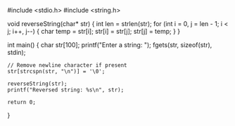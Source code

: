 #include <stdio.h>
#include <string.h>

void reverseString(char* str) {
    int len = strlen(str);
    for (int i = 0, j = len - 1; i < j; i++, j--) {
        char temp = str[i];
        str[i] = str[j];
        str[j] = temp;
    }
}

int main() {
    char str[100];
    printf("Enter a string: ");
    fgets(str, sizeof(str), stdin);
    
    // Remove newline character if present
    str[strcspn(str, "\n")] = '\0';

    reverseString(str);
    printf("Reversed string: %s\n", str);

    return 0;
}
